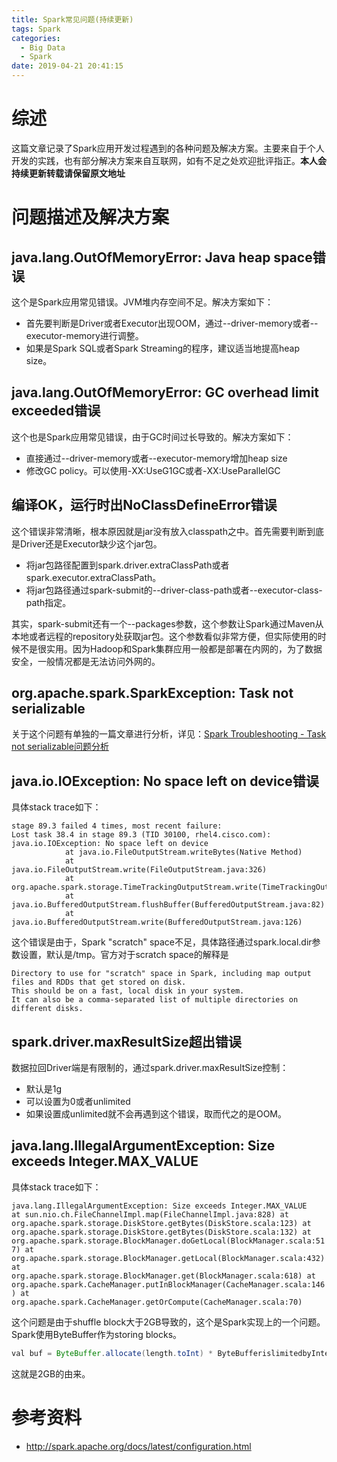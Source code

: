 ```yaml
---
title: Spark常见问题(持续更新)
tags: Spark
categories:
  - Big Data
  - Spark
date: 2019-04-21 20:41:15
---
```



# 综述
这篇文章记录了Spark应用开发过程遇到的各种问题及解决方案。主要来自于个人开发的实践，也有部分解决方案来自互联网，如有不足之处欢迎批评指正。**本人会持续更新转载请保留原文地址**

# 问题描述及解决方案
## java.lang.OutOfMemoryError: Java heap space错误
这个是Spark应用常见错误。JVM堆内存空间不足。解决方案如下：
* 首先要判断是Driver或者Executor出现OOM，通过--driver-memory或者--executor-memory进行调整。
* 如果是Spark SQL或者Spark Streaming的程序，建议适当地提高heap size。

## java.lang.OutOfMemoryError: GC overhead limit exceeded错误
这个也是Spark应用常见错误，由于GC时间过长导致的。解决方案如下：
* 直接通过--driver-memory或者--executor-memory增加heap size
* 修改GC policy。可以使用-XX:UseG1GC或者-XX:UseParallelGC

## 编译OK，运行时出NoClassDefineError错误
这个错误非常清晰，根本原因就是jar没有放入classpath之中。首先需要判断到底是Driver还是Executor缺少这个jar包。
* 将jar包路径配置到spark.driver.extraClassPath或者spark.executor.extraClassPath。
* 将jar包路径通过spark-submit的--driver-class-path或者--executor-class-path指定。

其实，spark-submit还有一个--packages参数，这个参数让Spark通过Maven从本地或者远程的repository处获取jar包。这个参数看似非常方便，但实际使用的时候不是很实用。因为Hadoop和Spark集群应用一般都是部署在内网的，为了数据安全，一般情况都是无法访问外网的。

## org.apache.spark.SparkException: Task not serializable
关于这个问题有单独的一篇文章进行分析，详见：[Spark Troubleshooting - Task not serializable问题分析](http://www.yidooo.net/2018/08/19/spark-task-not-serializable-analysis.html)

## java.io.IOException: No space left on device错误
具体stack trace如下：
```
stage 89.3 failed 4 times, most recent failure:
Lost task 38.4 in stage 89.3 (TID 30100, rhel4.cisco.com): java.io.IOException: No space left on device
            at java.io.FileOutputStream.writeBytes(Native Method)
            at java.io.FileOutputStream.write(FileOutputStream.java:326)
            at org.apache.spark.storage.TimeTrackingOutputStream.write(TimeTrackingOutputStream.java:58)
            at java.io.BufferedOutputStream.flushBuffer(BufferedOutputStream.java:82)
            at java.io.BufferedOutputStream.write(BufferedOutputStream.java:126)
```
这个错误是由于，Spark "scratch" space不足，具体路径通过spark.local.dir参数设置，默认是/tmp。官方对于scratch space的解释是
```
Directory to use for "scratch" space in Spark, including map output files and RDDs that get stored on disk.
This should be on a fast, local disk in your system.
It can also be a comma-separated list of multiple directories on different disks.
```

## spark.driver.maxResultSize超出错误
数据拉回Driver端是有限制的，通过spark.driver.maxResultSize控制：
* 默认是1g
* 可以设置为0或者unlimited
* 如果设置成unlimited就不会再遇到这个错误，取而代之的是OOM。

## java.lang.IllegalArgumentException: Size exceeds Integer.MAX_VALUE
具体stack trace如下：
```
java.lang.IllegalArgumentException: Size exceeds Integer.MAX_VALUE
at sun.nio.ch.FileChannelImpl.map(FileChannelImpl.java:828) at
org.apache.spark.storage.DiskStore.getBytes(DiskStore.scala:123) at
org.apache.spark.storage.DiskStore.getBytes(DiskStore.scala:132) at
org.apache.spark.storage.BlockManager.doGetLocal(BlockManager.scala:51 7) at
org.apache.spark.storage.BlockManager.getLocal(BlockManager.scala:432) at
org.apache.spark.storage.BlockManager.get(BlockManager.scala:618) at
org.apache.spark.CacheManager.putInBlockManager(CacheManager.scala:146 ) at
org.apache.spark.CacheManager.getOrCompute(CacheManager.scala:70)
```
这个问题是由于shuffle block大于2GB导致的，这个是Spark实现上的一个问题。Spark使用ByteBuffer作为storing blocks。
``` java
val buf = ByteBuffer.allocate(length.toInt) * ByteBufferislimitedbyInteger.MAX_SIZE
```
这就是2GB的由来。

# 参考资料
* http://spark.apache.org/docs/latest/configuration.html